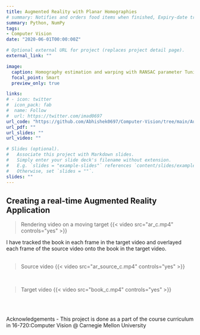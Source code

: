 ```yaml
---
title: Augmented Reality with Planar Homographies
# summary: Notifies and orders food items when finished, Expiry-date tracker app
summary: Python, NumPy
tags:
- Computer Vision
date: "2020-06-01T00:00:00Z"

# Optional external URL for project (replaces project detail page).
external_link: ""

image:
  caption: Homography estimation and warping with RANSAC parameter Tuning
  focal_point: Smart
  preview_only: true

links:
# - icon: twitter
#  icon_pack: fab
#  name: Follow
#  url: https://twitter.com/imad0697
url_code: "https://github.com/Abhishek0697/Computer-Vision/tree/main/Augmented%20Reality%20with%20Planar%20Homographies"
url_pdf: ""
url_slides: ""
url_video: ""

# Slides (optional).
#   Associate this project with Markdown slides.
#   Simply enter your slide deck's filename without extension.
#   E.g. `slides = "example-slides"` references `content/slides/example-slides.md`.
#   Otherwise, set `slides = ""`.
slides: ""
---
```


## Creating a real-time Augmented Reality Application

> Rendering video on a moving target
{{< video src="ar_c.mp4" controls="yes" >}}

I have tracked the book in each frame in the target video and overlayed each frame of the source video onto the book in the target video.   
<br>
> Source video
{{< video src="ar_source_c.mp4" controls="yes" >}}    

<br>

> Target video
{{< video src="book_c.mp4" controls="yes" >}}    

<br>
<br>

Acknowledgements - This project is done as a part of the course curriculum in 16-720:Computer Vision @ Carnegie Mellon University

